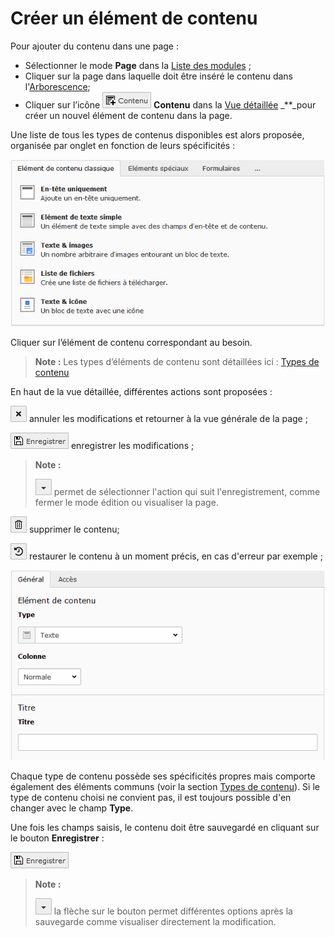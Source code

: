# Créer un élément de contenu

Pour ajouter du contenu dans une page :

* Sélectionner le mode **Page** dans la [Liste des modules](../se-reperer-dans-le-backend.md) ;
* Cliquer sur la page dans laquelle doit être inséré le contenu dans l'[Arborescence](../se-reperer-dans-le-backend.md);
* Cliquer sur l’icône ![](../.gitbook/assets/add_content_btn.png) **Contenu** dans la [Vue détaillée](../se-reperer-dans-le-backend.md) \_\*\*\_pour créer un nouvel élément de contenu dans la page.

Une liste de tous les types de contenus disponibles est alors proposée, organisée par onglet en fonction de leurs spécificités :

![](../.gitbook/assets/add_content_list.png)

Cliquer sur l’élément de contenu correspondant au besoin.

> **Note :** Les types d’éléments de contenu sont détaillées ici : [Types de contenu](types-de-contenu/)

En haut de la vue détaillée, différentes actions sont proposées :

![](../.gitbook/assets/btn_page_cancel.png.png) annuler les modifications et retourner à la vue générale de la page ;

![](../.gitbook/assets/btn_page_save.png) enregistrer les modifications ;

> **Note :**
>
> ![](../.gitbook/assets/btn_page_other-2-1.png) permet de sélectionner l'action qui suit l'enregistrement, comme fermer le mode édition ou visualiser la page.

![](../.gitbook/assets/btn_page_remove.png) supprimer le contenu;

![](../.gitbook/assets/btn_page_restore.png) restaurer le contenu à un moment précis, en cas d'erreur par exemple ;

![](../.gitbook/assets/add_content_text.png)

Chaque type de contenu possède ses spécificités propres mais comporte également des éléments communs \(voir la section [Types de contenu](types-de-contenu/)\). Si le type de contenu choisi ne convient pas, il est toujours possible d'en changer avec le champ **Type**.

Une fois les champs saisis, le contenu doit être sauvegardé en cliquant sur le bouton **Enregistrer** :

![](../.gitbook/assets/btn_page_save.png)

> **Note :**
>
> ![](../.gitbook/assets/btn_page_other.png) la flèche sur le bouton permet différentes options après la sauvegarde comme visualiser directement la modification.

